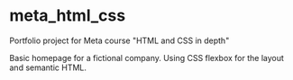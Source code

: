 # meta_html_css
Portfolio project for Meta course "HTML and CSS in depth"

Basic homepage for a fictional company. Using CSS flexbox for the layout and semantic HTML.
